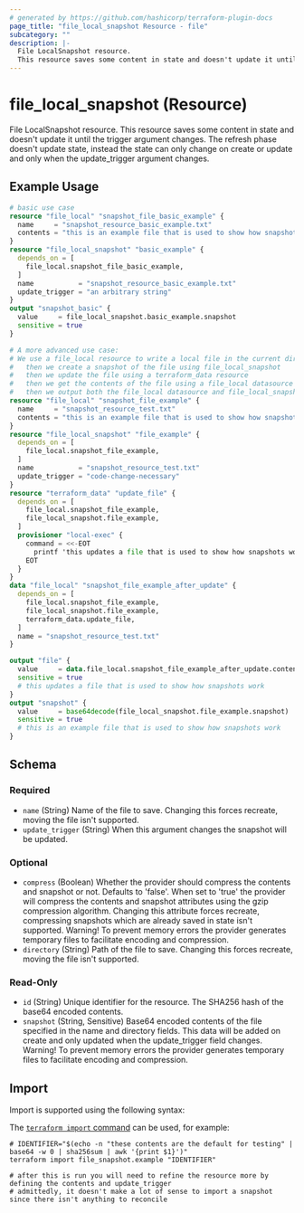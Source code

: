 ```yaml
---
# generated by https://github.com/hashicorp/terraform-plugin-docs
page_title: "file_local_snapshot Resource - file"
subcategory: ""
description: |-
  File LocalSnapshot resource.
  This resource saves some content in state and doesn't update it until the trigger argument changes. The refresh phase doesn't update state, instead the state can only change on create or update and only when the update_trigger argument changes.
---
```


# file_local_snapshot (Resource)

File LocalSnapshot resource. 
This resource saves some content in state and doesn't update it until the trigger argument changes. The refresh phase doesn't update state, instead the state can only change on create or update and only when the update_trigger argument changes.

## Example Usage

```terraform
# basic use case
resource "file_local" "snapshot_file_basic_example" {
  name     = "snapshot_resource_basic_example.txt"
  contents = "this is an example file that is used to show how snapshots work"
}
resource "file_local_snapshot" "basic_example" {
  depends_on = [
    file_local.snapshot_file_basic_example,
  ]
  name           = "snapshot_resource_basic_example.txt"
  update_trigger = "an arbitrary string"
}
output "snapshot_basic" {
  value     = file_local_snapshot.basic_example.snapshot
  sensitive = true
}

# A more advanced use case:
# We use a file_local resource to write a local file in the current directory
#   then we create a snapshot of the file using file_local_snapshot
#   then we update the file using a terraform_data resource
#   then we get the contents of the file using a file_local datasource
#   then we output both the file_local datasource and file_local_snapshot resource, observing that they are different
resource "file_local" "snapshot_file_example" {
  name     = "snapshot_resource_test.txt"
  contents = "this is an example file that is used to show how snapshots work"
}
resource "file_local_snapshot" "file_example" {
  depends_on = [
    file_local.snapshot_file_example,
  ]
  name           = "snapshot_resource_test.txt"
  update_trigger = "code-change-necessary"
}
resource "terraform_data" "update_file" {
  depends_on = [
    file_local.snapshot_file_example,
    file_local_snapshot.file_example,
  ]
  provisioner "local-exec" {
    command = <<-EOT
      printf 'this updates a file that is used to show how snapshots work' > snapshot_resource_test.txt
    EOT
  }
}
data "file_local" "snapshot_file_example_after_update" {
  depends_on = [
    file_local.snapshot_file_example,
    file_local_snapshot.file_example,
    terraform_data.update_file,
  ]
  name = "snapshot_resource_test.txt"
}

output "file" {
  value     = data.file_local.snapshot_file_example_after_update.contents
  sensitive = true
  # this updates a file that is used to show how snapshots work
}
output "snapshot" {
  value     = base64decode(file_local_snapshot.file_example.snapshot)
  sensitive = true
  # this is an example file that is used to show how snapshots work
}
```

<!-- schema generated by tfplugindocs -->
## Schema

### Required

- `name` (String) Name of the file to save. Changing this forces recreate, moving the file isn't supported.
- `update_trigger` (String) When this argument changes the snapshot will be updated.

### Optional

- `compress` (Boolean) Whether the provider should compress the contents and snapshot or not. Defaults to 'false'. When set to 'true' the provider will compress the contents and snapshot attributes using the gzip compression algorithm. Changing this attribute forces recreate, compressing snapshots which are already saved in state isn't supported. Warning! To prevent memory errors the provider generates temporary files to facilitate encoding and compression.
- `directory` (String) Path of the file to save. Changing this forces recreate, moving the file isn't supported.

### Read-Only

- `id` (String) Unique identifier for the resource. The SHA256 hash of the base64 encoded contents.
- `snapshot` (String, Sensitive) Base64 encoded contents of the file specified in the name and directory fields. This data will be added on create and only updated when the update_trigger field changes. Warning! To prevent memory errors the provider generates temporary files to facilitate encoding and compression.

## Import

Import is supported using the following syntax:

The [`terraform import` command](https://developer.hashicorp.com/terraform/cli/commands/import) can be used, for example:

```shell
# IDENTIFIER="$(echo -n "these contents are the default for testing" | base64 -w 0 | sha256sum | awk '{print $1}')"
terraform import file_snapshot.example "IDENTIFIER"

# after this is run you will need to refine the resource more by defining the contents and update_trigger
# admittedly, it doesn't make a lot of sense to import a snapshot since there isn't anything to reconcile
```
